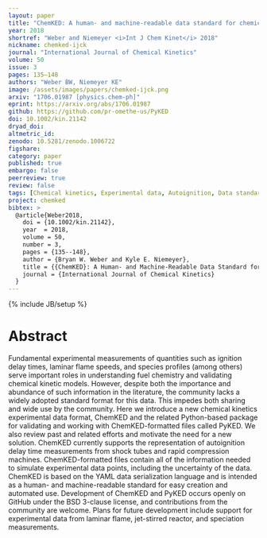 ```yaml
---
layout: paper
title: "ChemKED: A human- and machine-readable data standard for chemical kinetics experiments"
year: 2018
shortref: "Weber and Niemeyer <i>Int J Chem Kinet</i> 2018"
nickname: chemked-ijck
journal: "International Journal of Chemical Kinetics"
volume: 50
issue: 3
pages: 135–148
authors: "Weber BW, Niemeyer KE"
image: /assets/images/papers/chemked-ijck.png
arxiv: "1706.01987 [physics.chem-ph]"
eprint: https://arxiv.org/abs/1706.01987
github: https://github.com/pr-omethe-us/PyKED
doi: 10.1002/kin.21142
dryad_doi:
altmetric_id:
zenodo: 10.5281/zenodo.1006722
figshare:
category: paper
published: true
embargo: false
peerreview: true
review: false
tags: [Chemical kinetics, Experimental data, Autoignition, Data standard, ChemKED]
project: chemked
bibtex: >
  @article{Weber2018,
    doi = {10.1002/kin.21142},
    year  = 2018,
    volume = 50,
    number = 3,
    pages = {135--148},
    author = {Bryan W. Weber and Kyle E. Niemeyer},
    title = {{ChemKED}: A Human- and Machine-Readable Data Standard for Chemical Kinetics Experiments},
    journal = {International Journal of Chemical Kinetics}
  }
---
```

{% include JB/setup %}

# Abstract

Fundamental experimental measurements of quantities such as ignition delay times, laminar flame speeds, and species profiles (among others) serve important roles in understanding fuel chemistry and validating chemical kinetic models. However, despite both the importance and abundance of such information in the literature, the community lacks a widely adopted standard format for this data. This impedes both sharing and wide use by the community. Here we introduce a new chemical kinetics experimental data format, ChemKED and the related Python-based package for validating and working with ChemKED-formatted files called PyKED. We also review past and related efforts and motivate the need for a new solution. ChemKED currently supports the representation of autoignition delay time measurements from shock tubes and rapid compression machines. ChemKED-formatted files contain all of the information needed to simulate experimental data points, including the uncertainty of the data. ChemKED is based on the YAML data serialization language and is intended as a human- and machine-readable standard for easy creation and automated use. Development of ChemKED and PyKED occurs openly on GitHub under the BSD 3-clause license, and contributions from the community are welcome. Plans for future development include support for experimental data from laminar flame, jet-stirred reactor, and speciation measurements.
